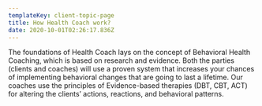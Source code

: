 ```yaml
---
templateKey: client-topic-page
title: How Health Coach work?
date: 2020-10-01T02:26:17.836Z
---
```

The foundations of Health Coach lays on the concept of Behavioral Health Coaching, which is based on research and evidence. Both the parties (clients and coaches) will use a proven system that increases your chances of implementing behavioral changes that are going to last a lifetime. Our coaches use the principles of Evidence-based therapies (DBT, CBT, ACT) for altering the clients’ actions, reactions, and behavioral patterns.

